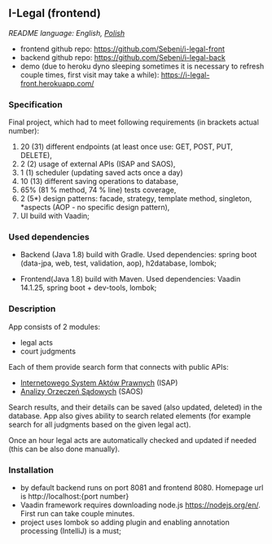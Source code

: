 ## I-Legal (frontend)
*README language: English, [Polish](https://github.com/Sebeni/i-legal-front/blob/master/README_pl.md)*

- frontend github repo: https://github.com/Sebeni/i-legal-front
- backend github repo: https://github.com/Sebeni/i-legal-back
- demo (due to heroku dyno sleeping sometimes it is necessary to refresh couple times, first visit may take a while): https://i-legal-front.herokuapp.com/

### Specification 

Final project, which had to meet following requirements (in brackets actual number):
1. 20 (31) different endpoints (at least once use: GET, POST, PUT, DELETE),
2. 2 (2) usage of external APIs (ISAP and SAOS),
3. 1 (1) scheduler (updating saved acts once a day)
4. 10 (13) different saving operations to database,  
5. 65% (81 % method, 74 % line)  tests coverage,
6. 2 (5*) design patterns: facade, strategy, template method, singleton, *aspects (AOP - no specific design pattern),
7. UI build with Vaadin;

### Used dependencies
- Backend (Java 1.8) build with Gradle. Used dependencies:
spring boot (data-jpa, web, test, validation, aop), h2database, lombok;

- Frontend(Java 1.8) build with Maven. Used dependencies:
Vaadin 14.1.25, spring boot + dev-tools, lombok;

### Description
App consists of 2 modules:
- legal acts
- court judgments

Each of them provide search form that connects with public APIs:
- [Internetowego System Aktów Prawnych](http://isap.sejm.gov.pl/api/isap/) (ISAP)
- [Analizy Orzeczeń Sądowych](https://www.saos.org.pl/help/index.php/dokumentacja-api) (SAOS)

Search results, and their details can be saved (also updated, deleted) in the database. App also gives ability to search
related elements (for example search for all judgments based on the given legal act).

Once an hour legal acts are automatically checked and updated if needed (this can be also done manually).

### Installation

- by default backend runs on port 8081 and frontend 8080.
Homepage url is http://localhost:{port number}
- Vaadin framework requires downloading node.js https://nodejs.org/en/. First run can take couple minutes.
- project uses lombok so adding plugin and enabling annotation processing (IntelliJ) is a must;

